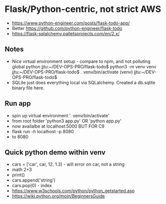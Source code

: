 # Flask/Python-centric, not strict AWS
- https://www.python-engineer.com/posts/flask-todo-app/
- Better https://github.com/python-engineer/flask-todo
- https://flask-sqlalchemy.palletsprojects.com/en/2.x/

## Notes
- Nice virtual environment setup - compare to npm, and not polluting global python
jjtu:~/DEV-OPS-PRO/flask-todo$ python3 -m venv venv
jjtu:~/DEV-OPS-PRO/flask-todo$ . venv/bin/activate
(venv) jjtu:~/DEV-OPS-PRO/flask-todo$
- SQLite just does everything local via SQLalchemy. Created a db.sqlite binary file here.

## Run app
- spin up virtual environment '. venv/bin/activate'
- from root folder 'python3 app.py' OR 'python app.py'
- now availalbe at localhost:5000 BUT FOR C9
- flask run -h localhost -p 8080
- to 8080

## Quick python demo within venv
- cars = ['car', car, 12, 1.3] - will error on car, not a string
- math 2+3
- print()
- cars.append('string')
- cars.pop(0) - index
- https://www.w3schools.com/python/python_getstarted.asp
- https://wiki.python.org/moin/BeginnersGuide